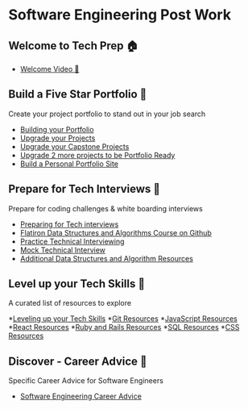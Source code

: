 # Software Engineering Post Work

## Welcome to Tech Prep 🏠

* [Welcome Video 👋](welcome_to_tech_prep/welcome_video.md)

## Build a Five Star Portfolio 🌟
Create your project portfolio to stand out in your job search

* [Building your Portfolio](build_a_five_star_portfolio/intro_build_portfolio.md)
* [Upgrade your Projects](build_a_five_star_portfolio/upgrade_projects.md)
* [Upgrade your Capstone Projects](build_a_five_star_portfolio/upgrade_capstone_project.md)
* [Upgrade 2 more projects to be Portfolio Ready](build_a_five_star_portfolio/upgrade_2_more_projects.md)
* [Build a Personal Portfolio Site](build_a_five_star_portfolio/build_personal_portfolio_site.md)

## Prepare for Tech Interviews 🎯
Prepare for coding challenges & white boarding interviews

* [Preparing for Tech interviews](prepare_for_tech_interviews/intro_preparing_for_tech_interviews.md)
* [Flatiron Data Structures and Algorithms Course on Github](prepare_for_tech_interviews/flatiron_dsa_course_on_github.md)
* [Practice Technical Interviewing](prepare_for_tech_interviews/practicing_technical_interviewing.md)
* [Mock Technical Interview](prepare_for_tech_interviews/mock_technical_interview.md)
* [Additional Data Structures and Algorithm Resources](prepare_for_tech_interviews/additional_dsa_resources.md)

## Level up your Tech Skills 🧰
A curated list of resources to explore

*[Leveling up your Tech Skills](level_up_tech_skills/intro_level_up_tech_skills.md)
*[Git Resources](level_up_tech_skills/git_resources.md)
*[JavaScript Resources](level_up_tech_skills/javascript_resources.md)
*[React Resources](level_up_tech_skills/react_resources.md)
*[Ruby and Rails Resources](level_up_tech_skills/ruby_and_rails_resources.md)
*[SQL Resources](level_up_tech_skills/sql_resources.md)
*[CSS Resources](level_up_tech_skills/css_resources.md)

## Discover - Career Advice 🥽
Specific Career Advice for Software Engineers

* [Software Engineering Career Advice](career_advice/intro_career_advice)